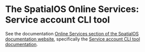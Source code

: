 # The SpatialOS Online Services: Service account CLI tool

See the documentation [Online Services section of the SpatialOS documentation website](https://online-services.readme.io/docs/welcome), specifically the [Service account CLI tool documentation](https://online-services.readme.io/docs/platform-service-account-cli).
